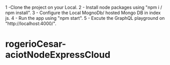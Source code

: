 1 -Clone the project on your Local.
2 - Install node packages using "npm i / npm install".
3 - Configure the Local MognoDb/ hosted Mongo DB in index js.
4 - Run the app using "npm start".
5 - Excute the GraphQL playground on "http://localhost:4000/".
# rogerioCesar-aciotNodeExpressCloud
